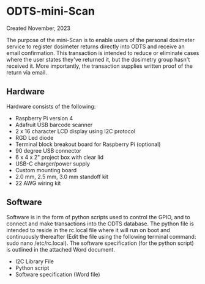 # ODTS-mini-Scan
Created November, 2023

The purpose of the mini-Scan is to enable users of the personal dosimeter service to register dosimeter returns directly into ODTS and receive an email confirmation.  This transaction is intended to reduce or eliminate cases where the user states they've returned it, but the dosimetry group hasn't received it.  More importantly, the transaction supplies written proof of the return via email.

## Hardware

Hardware consists of the following:
* Raspberry Pi version 4
* Adafruit USB barcode scanner
* 2 x 16 character LCD display using I2C protocol
* RGD Led diode
* Terminal block breakout board for Raspberry Pi (optional)
* 90 degree USB connector
* 6 x 4 x 2" project box with clear lid
* USB-C charger/power supply
* Custom mounting board
* 2.0 mm, 2.5 mm, 3.0 mm standoff kit
* 22 AWG wiring kit

## Software

Software is in the form of python scripts used to control the GPIO, and to connect and make transactions into the ODTS database.  The python file is intended to reside in the rc.local file where it will run on boot and continuously thereafter (Edit the file using the following terminal command: sudo nano /etc/rc.local).  The software specification (for the python script) is outlined in the attached Word document.

* I2C Library File
* Python script
* Software specification (Word file)
